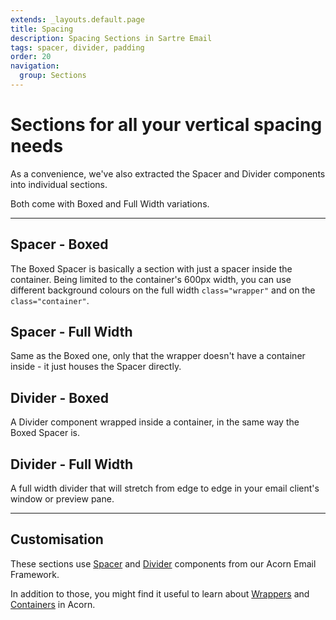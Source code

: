 ```yaml
---
extends: _layouts.default.page
title: Spacing
description: Spacing Sections in Sartre Email
tags: spacer, divider, padding
order: 20
navigation:
  group: Sections
---
```


# Sections for all your vertical spacing needs

As a convenience, we've also extracted the Spacer and Divider components into individual sections.

Both come with Boxed and Full Width variations.

---

## Spacer - Boxed

The Boxed Spacer is basically a section with just a spacer inside the container. Being limited to the container's 600px width, you can use different background colours on the full width `class="wrapper"` and on the `class="container"`.

## Spacer - Full Width

Same as the Boxed one, only that the wrapper doesn't have a container inside - it just houses the Spacer directly.

## Divider - Boxed

A Divider component wrapped inside a container, in the same way the Boxed Spacer is.

## Divider - Full Width

A full width divider that will stretch from edge to edge in your email client's window or preview pane.

---

## Customisation

These sections use [Spacer](https://thememountain.github.io/acorn/components/spacer.html) and [Divider](https://thememountain.github.io/acorn/components/divider.html) components from our Acorn Email Framework.

In addition to those, you might find it useful to learn about [Wrappers](https://thememountain.github.io/acorn/layout/overview.html#wrapper) and [Containers](https://thememountain.github.io/acorn/layout/overview.html#container) in Acorn.
